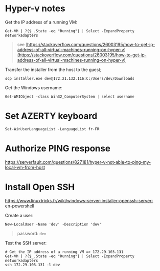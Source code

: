 # Hyper-v notes

Get the IP address of a running VM:

```
Get-VM | ?{$_.State -eq "Running"} | Select -ExpandProperty networkadapters
```

> see [https://stackoverflow.com/questions/26003195/how-to-get-ip-address-of-all-virtual-machines-running-on-hyper-v](https://stackoverflow.com/questions/26003195/how-to-get-ip-address-of-all-virtual-machines-running-on-hyper-v)


Transfer the installer from the host to the guest;

```
scp installer.exe dev@172.21.132.116:C:/Users/dev/Downloads
```

Get the Windows username:

```
Get-WMIObject -class Win32_ComputerSystem | select username
```

# Set AZERTY keyboard

```
Set-WinUserLanguageList -LanguageList fr-FR
```

# Authorize PING response

https://serverfault.com/questions/827181/hyper-v-not-able-to-ping-my-local-vm-from-host

# Install Open SSH

https://www.linuxtricks.fr/wiki/windows-server-installer-openssh-server-en-powershell

Create a user:

```
New-LocalUser -Name 'dev' -Description 'dev'
```

> password: `dev`

Test the SSH server:

```
# Get the IP address of a running VM => 172.29.103.131
Get-VM | ?{$_.State -eq "Running"} | Select -ExpandProperty networkadapters
ssh 172.29.103.131 -l dev
```

